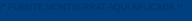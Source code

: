 <!FINANCIAT5 html>
<html lang="es">
<head>
   <meta charset="UTF-8" />
  <meta name="viewport" content="width=device-width, initial-scale=1" /> 
  <title>FINANCIA-T | Asesoría Financiera</title



/* FUENTE MONTSERRAT AQUI APLICADA */
  <link href="https://fonts.googleapis.com/css2?family=Montserrat&display=swap" rel="stylesheet" /> 

 

  <style>
    /* AJUSTE A TODOS LOS DISPOSITIVOS EN GENERAL */
    body, html {
      margin: 0;
      padding: 0;
      height: 100%;
      font-family: 'Montserrat', sans-serif; 
      background-color: #004080;   /* AQUIIIIIIII*/

      color: #003366;
      overflow-x: hidden; /* Evitar que se deforme en forma horizontal */
      line-height: 1.6; /* Mejora la lectura del texto  */
    }

    /* Contenedor principal */
    #main-container {
      min-height: 100vh; /* Asegura que ocupe al menos la altura de la vista */
      display: flex;
      flex-direction: column; /* Organiza los elementos verticalmente */
    }

    header {
      background-color: #003366;
      color: white;
      padding: 15px; /* Ajuste de padding para pantallas pequeñas */
      display: flex;
      flex-direction: column; /* Stack logo and text on small screens */
      align-items: center;
      justify-content: center;
      gap: 10px; /* Reducir el espacio entre elementos */
      text-align: center;
    }

    header img {
      width: 80px; /* Tamaño más pequeño por defecto */
      height: 80px;
      border-radius: 12px;
    }

    h1 {
      margin: 0;
      font-size: 2em; /* Tamaño de fuente adaptable */
    }

    header p {
      margin: 5px 0 0;
      font-size: 1em; /* Tamaño de fuente adaptable */
    }

    .main-content-section {
      padding: 20px; /* Ajuste de padding */
      max-width: 1000px;
      margin: 20px auto; /* Margen superior y centrado */
      background-color: #ffffff;
      box-shadow: 0 0 10px rgba(0, 0, 0, 0.1);
      border-radius: 10px;
      flex-grow: 1; /* Permite que la sección crezca y ocupe espacio disponible */
    }

    h2, h3 {
      color: #003366;
      margin-top: 25px; /* Ajuste de margen superior */
      font-size: 1.5em; /* Tamaño de fuente adaptable */
    }
    h3 {
      font-size: 1.2em; /* H3 un poco más pequeño */
    }

    ul {
      padding-left: 20px;
      margin-bottom: 15px; /* Espacio debajo de las listas */
    }

    .contacto {
      background-color: #e0ecff;
      padding: 15px; /* Ajuste de padding */
      margin-top: 25px;
      border-radius: 10px;
      line-height: 1.5; /* Ajuste de línea */
      font-size: 0.95em; /* Ligeramente más pequeño */
    }

    .contacto p {
      margin: 5px 0;
    }

    .contacto a {
      word-break: break-all; /* Rompe la palabra si es demasiado larga para la pantalla */
    }

    .boton-principal {
      display: block;
      width: 90%; /* Ancho adaptable */
      max-width: 400px; /* Máximo ancho para no estirarse demasiado en pantallas grandes */
      margin: 30px auto 20px;
      padding: 12px 20px; /* Ajuste de padding */
      text-align: center;
      background-color: #0059b3;
      color: white;
      font-weight: bold;
      border-radius: 8px;
      text-decoration: none;
      transition: background-color 0.3s;
      cursor: pointer;
      font-size: 1.1em; /* Tamaño de fuente adaptable */
      border: none; /* Asegurar que no tenga borde */
    }

    .boton-principal:hover {
      background-color: #004080;
    }

    .galeria {
      margin-top: 30px;
      display: flex;
      flex-direction: column; /* Columna por defecto para móviles */
      justify-content: center;
      align-items: center; /* Centrar imágenes en columna */
      gap: 15px; /* Espacio entre imágenes */
    }

    .galeria img {
      width: 100%; /* Las imágenes ocupan todo el ancho disponible */
      max-width: 460px; /* Máximo ancho original */
      height: auto; /* Mantener la proporción */
      border-radius: 10px;
      box-shadow: 0 0 8px rgba(0, 0, 0, 0.2);
    }

    /* --- Estilos de la aplicación interna (Login/Registro/Navegación) --- */

    nav {
      background-color: #003366;
      display: flex;
      flex-wrap: wrap; /* Permite que los elementos se envuelvan */
      justify-content: center;
      gap: 1rem; /* Espacio entre los elementos de navegación */
      padding: 1rem 0.5rem; /* Ajuste de padding */
      font-weight: 700;
      color: white;
      cursor: pointer;
      user-select: none;
      box-shadow: 0 3px 6px rgba(0,0,0,0.3);
      position: sticky;
      top: 0;
      z-index: 10;
    }
    nav span {
      padding: 0.5rem 0.8rem; /* Aumentar área de clic */
      transition: color 0.3s;
    }
    nav span:hover {
      color: #a6c8ff;
    }

    #app-container {
      min-height: calc(100vh - 80px); /* Ajustar altura para dejar espacio al footer y header */
      background: #f4f9ff;
      padding: 2rem 1rem 4rem 1rem; /* Más padding abajo para el footer */
      max-width: 900px;
      margin: 20px auto; /* Centrar y dar margen */
      border-radius: 12px;
      box-shadow: 0 0 20px rgba(0,64,128,0.15);
      color: #003366;
      flex-grow: 1;
    }

    .app-section {
      display: none;
      animation: fadeIn 0.5s ease forwards;
    }
    .app-section.active {
      display: block;
    }

    .app-section h2, .app-section h3 {
      color: #00264d;
      margin-bottom: 1rem;
    }
    .app-section p {
      line-height: 1.6;
      margin-bottom: 1rem;
      font-size: 1rem;
    }

    .service {
      background: #e6f0ff;
      border-radius: 12px;
      padding: 1.5rem;
      margin-bottom: 2rem;
      box-shadow: 0 3px 10px rgba(0,64,128,0.1);
      border: 1px solid #a6c8ff;
      text-align: center; /* Centrar contenido de servicio */
    }
    .service img {
      max-width: 180px; /* Reducir tamaño de imagen de servicio */
      height: auto;
      border-radius: 10px;
      margin: 0 auto 1rem auto; /* Centrar imagen */
      box-shadow: 0 0 10px rgba(0,64,128,0.2);
      display: block;
    }
    .service button {
      background-color: #004080;
      color: white;
      border: none;
      padding: 10px 20px; /* Ajuste de padding */
      border-radius: 8px;
      font-weight: 600;
      cursor: pointer;
      transition: background-color 0.3s ease;
      width: auto; /* Que el botón no ocupe todo el ancho */
    }
    .service button:hover {
      background-color: #00264d;
    }

    /* LOGIN & REGISTRO */
    .login-register-container {
      background: white;
      max-width: 360px;
      margin: 4rem auto; /* Ajuste de margen */
      padding: 2rem 1.5rem; /* Ajuste de padding */
      border-radius: 14px;
      box-shadow: 0 0 25px rgba(0,64,128,0.3);
      color: #004080;
      text-align: center;
      position: relative;
    }
    .login-register-container h2 {
      margin-bottom: 1.5rem;
      color: #003366;
    }
    .login-register-container input {
      width: calc(100% - 24px); /* Ajuste para padding */
      padding: 12px;
      margin-bottom: 1rem; /* Reducir margen */
      border: 2px solid #004080;
      border-radius: 8px;
      font-size: 1rem;
      color: #003366;
    }
    .login-register-container input::placeholder {
      color: #7a9bd1;
    }
    .login-register-container button {
      width: 100%; /* Que el botón ocupe todo el ancho */
      font-size: 1.1rem;
      margin-top: 0.5rem;
      padding: 12px; /* Ajuste de padding */
      background-color: #004080; /* Asegurar color */
      color: white; /* Asegurar color */
      border: none; /* Asegurar que no tenga borde */
      border-radius: 8px; /* Asegurar borde redondeado */
      cursor: pointer;
    }
    .login-register-container p {
      margin-top: 0.8rem; /* Reducir margen */
      font-size: 0.9em; /* Ligeramente más pequeño */
      color: #004080;
    }
    .login-register-container a {
      color: #004080;
      font-weight: 700;
      cursor: pointer;
      text-decoration: none;
    }
    .login-register-container a:hover {
      color: #00264d;
      text-decoration: underline;
    }

    /* REDES SOCIALES ICONOS (RIGHT SIDE) */
    .social-icons {
      position: fixed;
      top: 50%;
      right: 0;
      transform: translateY(-50%);
      display: flex;
      flex-direction: column;
      gap: 8px; /* Reducir espacio entre iconos */
      z-index: 15;
    }
    .social-icons a {
      background-color: #004080;
      width: 40px; /* Tamaño de icono más pequeño */
      height: 40px;
      border-radius: 50%;
      display: flex;
      justify-content: center;
      align-items: center;
      color: white;
      text-decoration: none;
      transition: background-color 0.3s ease;
      box-shadow: 0 2px 5px rgba(0,0,0,0.2); /* Sutil sombra */
    }
    .social-icons a:hover {
      background-color: #00264d;
    }
    .social-icons img {
      width: 18px; /* Tamaño de imagen de icono */
      height: 18px;
      pointer-events: none;
      user-select: none;
    }

    /* FOOTER */
    footer {
      text-align: center;
      padding: 1rem 15px; /* Padding adaptable */
      background-color: #003366; /* Color de footer consistente */
      color: white; /* Color de texto consistente */
      font-size: 0.85em; /* Fuente más pequeña */
      box-shadow: 0 -3px 6px rgba(0,0,0,0.2);
      margin-top: auto; /* Empuja el footer al final si hay espacio */
    }

    /* --- Modal Styles --- */
    .modal {
        display: none;
        position: fixed;
        z-index: 999; /* Mayor z-index para estar por encima de todo */
        left: 0;
        top: 0;
        width: 100%;
        height: 100%;
        overflow: auto;
        background-color: rgba(0,0,0,0.6); /* Fondo más oscuro para el modal */
        padding-top: 20px; /* Reducir padding superior */
    }

    .modal-content {
        background-color: #fefefe;
        margin: 2% auto; /* Margen superior y centrado */
        padding: 20px;
        border: 1px solid #888;
        width: 90%; /* Más ancho en móviles */
        max-width: 700px; /* Máximo ancho en desktop */
        border-radius: 10px;
        box-shadow: 0 4px 8px 0 rgba(0,0,0,0.2), 0 6px 20px 0 rgba(0,0,0,0.19);
        position: relative;
    }

    .close {
        color: #aaa;
        float: right;
        font-size: 28px;
        font-weight: bold;
    }

    .close:hover,
    .close:focus {
        color: black;
        text-decoration: none;
        cursor: pointer;
    }

    #openModal {
        position: fixed;
        bottom: 20px; /* Más cerca del borde inferior */
        right: 20px;
        z-index: 100;
        background-color:#0059b3;
        color:white;
        padding:10px 15px;
        border-radius:5px;
        border:none;
        cursor:pointer;
        font-size: 0.9em; /* Tamaño de fuente más pequeño */
        box-shadow: 0 2px 5px rgba(0,0,0,0.3);
    }

    /* ANIMATION */
    @keyframes fadeIn {
      from {opacity: 0;}
      to {opacity: 1;}
    }

    /* --- Media Queries para Responsividad --- */

    /* Tablets y Laptops pequeñas (mayor que 480px, hasta 768px) */
    @media (min-width: 481px) and (max-width: 768px) {
      header {
        flex-direction: row; /* Logo y texto en línea */
        gap: 20px;
      }
      header img {
        width: 90px;
        height: 90px;
      }
      h1 {
        font-size: 2.2em;
      }
      header p {
        font-size: 1.05em;
      }

      .main-content-section {
        padding: 25px;
        margin-top: 25px;
      }

      .galeria {
        flex-direction: row; /* Dos columnas en tablets */
        flex-wrap: wrap;
        justify-content: space-around; /* Espacio entre imágenes */
      }
      .galeria img {
        width: 48%; /* Dos imágenes por fila */
        max-width: none; /* Desactivar max-width para esta vista */
      }

      .login-register-container {
        max-width: 400px;
        padding: 2.5rem 2rem;
      }
      .login-register-container input {
        width: calc(100% - 24px);
      }

      .social-icons {
        gap: 12px;
      }
      .social-icons a {
        width: 45px;
        height: 45px;
      }
      .social-icons img {
        width: 20px;
        height: 20px;
      }
    }

    /* Desktops y Laptops grandes (mayor que 768px) */
    @media (min-width: 769px) {
      header {
        flex-direction: row;
        gap: 30px;
        padding: 20px;
      }
      header img {
        width: 100px;
        height: 100px;
      }
      h1 {
        font-size: 2.5em;
      }
      header p {
        font-size: 1.1em;
      }

      .main-content-section {
        padding: 30px;
        margin-top: 30px;
      }

      h2 {
        font-size: 1.8em;
      }
      h3 {
        font-size: 1.4em;
      }

      .galeria {
        flex-direction: row; /* Volver a fila para desktops */
        flex-wrap: nowrap; /* No wrapping, mantener en una fila */
        gap: 20px;
      }
      .galeria img {
        width: auto; /* Dejar que el tamaño original mande */
        max-width: 460px; /* Máximo ancho original */
      }

      .login-register-container {
        max-width: 450px;
        padding: 3rem 2.5rem;
      }
      .login-register-container input {
        width: calc(100% - 24px);
      }

      .social-icons {
        gap: 15px;
      }
      .social-icons a {
        width: 48px;
        height: 48px;
      }
      .social-icons img {
        width: 22px;
        height: 22px;
      }
    }

    /* Orientación Horizontal (Landscape) para dispositivos móviles */
    @media screen and (max-height: 500px) and (orientation: landscape) {
        body {
            font-size: 0.9em; /* Reduce el tamaño general del texto */
        }
        header {
            padding: 10px;
            gap: 5px;
        }
        header img {
            width: 60px;
            height: 60px;
        }
        h1 {
            font-size: 1.5em;
        }
        header p {
            font-size: 0.8em;
        }
        .main-content-section, #app-container {
            padding: 15px;
            margin: 10px auto;
        }
        .boton-principal, .login-register-container button {
            padding: 10px 15px;
            font-size: 0.9em;
        }
        .galeria {
            flex-direction: row;
            flex-wrap: wrap;
            gap: 10px;
        }
        .galeria img {
            width: 45%;
        }
        .service {
            padding: 1rem;
            margin-bottom: 1.5rem;
        }
        .service img {
            max-width: 120px;
        }
        .social-icons {
            flex-direction: row;
            position: static;
            transform: none;
            justify-content: center;
            padding: 10px;
        }
        #openModal {
            bottom: 10px;
            right: 10px;
            padding: 8px 12px;
            font-size: 0.8em;
        }
        .modal-content {
            margin: 1% auto;
            width: 95%;
            padding: 15px;
            font-size: 0.9em;
        }
    }
  </style>
</head>
<body>

  <div id="main-container"></div>

  <script>
    let isLoggedIn = false;

    // Función para renderizar la página principal de "Quiénes Somos"
    function renderMainPage() {
      document.getElementById("main-container").innerHTML = `
        <header>
          <img
            src="https://encrypted-tbn0.gstatic.com/images?q=tbn:ANd9GcS62frppnqrlpvjLNI898PbtswucibZR_-Kuw&s"
            alt="Logo Financia-T"
          />
          <div>
            <h1>FINANCIA-T</h1>
            <p>Expertos en Asesoramiento Financiero</p>
          </div>
        </header>

        <section class="main-content-section">
          <h2>¿Quiénes Somos?</h2>
          <p>
            FINANCIA-T es una empresa dedicada a brindar asesoría y gestión a las
            diferentes oportunidades financieras con las que cuentan los
            derechohabientes, en materia de seguridad social, sector inmobiliario y
            financiero.
          </p>

          <h2>Misión</h2>
          <p>
            Impulsar los sueños de nuestros clientes, a través de soluciones que les
            permitan financiarse para hacer realidad sus proyectos a corto y mediano
            plazo.
          </p>

          <h2>Visión</h2>
          <p>
            Contribuir a la economía de derechohabientes a nivel nacional, siendo
            empresa líder en la asesoría y gestión de soluciones financieras para el
            trabajador, y ser la alternativa número uno para resolver las
            problemáticas en su vida laboral.
          </p>

          <h2>Servicios Financieros</h2>
          <ul>
            <li>Retiros Totales</li>
            <li>Ayudas por Desempleo</li>
            <li>Pensiones (Modalidad 40)</li>
            <li>Recuperación del saldo de la subcuenta de vivienda</li>
            <li>Crédito Mejoravit / Crédito Mejorasi</li>
          </ul>

          <div class="contacto">
            <h2>Contáctanos</h2>
            <p><strong>Nombre:</strong> Karina Sosa</p>
            <p><strong>Correo:</strong> karina.sosa@finaanciat.com</p>
            <p><strong>Teléfono de Oficina:</strong> 5590559049</p>
            <p><strong>WhatsApp:</strong> 5645553067</p>
            <p>
              <strong>Facebook:</strong>
              <a href="https://n9.cl/financiat1" target="_blank"
                >https://n9.cl/financiat1</a
              >
            </p>
            <p>
              <strong>TikTok:</strong>
              <a href="https://tiktok.com/@financiat4" target="_blank"
                >tiktok.com/@financiat4</a
              >
            </p>
          </div>

          <button class="boton-principal" onclick="renderLogin()">Iniciar Sesión o Registro</button>

          <div class="galeria">
             <img src="https://scontent.fmex11-3.fna.fbcdn.net/v/t39.30808-6/495300403_1010645387940981_2274864196300540329_n.jpg?stp=dst-jpg_p526x296_tt6&_nc_cat=104&ccb=1-7&_nc_sid=127cfc&_nc_ohc=prqSAKhPvzYQ7kNvwEkYlJD&_nc_oc=Adm011eGajQoNbR1exZm_bPIUUl2beCfCJMQFoSQhkCbs1j7WCDzdHcMNDYpxIcJDpsayr6WhardV4ZXjC0G4Hnh&_nc_zt=23&_nc_ht=scontent.fmex11-3.fna&_nc_gid=qosASZsBzsB39R6jQe6obQ&oh=00_AfKxofpIAyRZUND3MWY_0HFOGFAUeA4HJ20dt94f7nJ02g&oe=6845AAEC" alt="Foto 1 Financia-T">
            <img
              src="https://scontent.fmex11-1.fna.fbcdn.net/v/t39.30808-6/500768145_1132161568945579_3359912226161928656_n.jpg?stp=dst-jpg_p526x296_tt6&_nc_cat=103&ccb=1-7&_nc_sid=127cfc&_nc_ohc=inFRsd-iQQ4Q7kNvwFEVQkp&_nc_oc=AdkU2cuDLIbMN3CKNtwkb4_LZ7NYx4k-7FBnaAWiBL7Cu5QEvBdqMcYGkHYTcBuGMRob8Fu13M_xBq_iTiQj5Keb&_nc_zt=23&_nc_ht=scontent.fmex11-1.fna&_nc_gid=VdwHwBSeznI99oi9VpWZWA&oh=00_AfJBJcWy2D5n79277f1Ph0Sly38csf0iYRB-HLYO9sCAnw&oe=68457B3C"
              alt="Foto 2 Financia-T"
            />
          </div>
        </section>

        <footer>
          &copy; 2025 FINANCIA-T. Todos los derechos reservados.
        </footer>
      `;
    }

    function renderLogin() {
      document.getElementById("main-container").innerHTML = `
        <div class="login-register-container">
          <h2>Iniciar Sesión</h2>
          <input type="text" id="loginUser" placeholder="Usuario" autocomplete="username" />
          <input type="password" id="loginPass" placeholder="Contraseña" autocomplete="current-password" />
          <button onclick="login()">Ingresar</button>
          <p>¿No tienes cuenta? <a onclick="renderRegister()">Regístrate</a></p>
          <p><a onclick="renderMainPage()">Volver a la página principal</a></p> </div>
        <div class="social-icons">
          <a href="https://www.facebook.com/people/FinanciaT/100069865874839/" target="_blank" title="Facebook"><img src="https://img.icons8.com/ios-filled/50/ffffff/facebook--v1.png" alt="Facebook"></a>
          <a href="https://www.tiktok.com/@financiat4" target="_blank" title="TikTok"><img src="https://img.icons8.com/ios-filled/50/ffffff/tiktok.png" alt="TikTok"></a>
        </div>
      `;
    }

    function renderRegister() {
      document.getElementById("main-container").innerHTML = `
        <div class="login-register-container">
          <h2>Registro</h2>
          <input type="text" id="regUser" placeholder="Nombre de usuario" autocomplete="username" />
          <input type="email" id="regEmail" placeholder="Correo electrónico (solo @gmail.com)" autocomplete="email" />
          <input type="password" id="regPass" placeholder="Contraseña" autocomplete="new-password" />
          <button onclick="register()">Registrarse</button>
          <p>¿Ya tienes cuenta? <a onclick="renderLogin()">Inicia sesión</a></p>
          <p><a onclick="renderMainPage()">Volver a la página principal</a></p> </div>
        <div class="social-icons">
          <a href="https://www.facebook.com/people/FinanciaT/100069865874839/" target="_blank" title="Facebook"><img src="https://img.icons8.com/ios-filled/50/ffffff/facebook--v1.png" alt="Facebook"></a>
          <a href="https://www.tiktok.com/@financiat4" target="_blank" title="TikTok"><img src="https://img.icons8.com/ios-filled/50/ffffff/tiktok.png" alt="TikTok"></a>
        </div>
      `;
    }

    function renderApp() {
      document.getElementById("main-container").innerHTML = `
        <nav>
          <span onclick="showSection('inicio')">Inicio</span>
          <span onclick="showSection('conocenos')">Conócenos</span>
          <span onclick="showSection('servicios')">Servicios</span>
          <span onclick="showSection('contacto')">Contacto</span>
          <span style="margin-left:auto; cursor:pointer;" onclick="logout()" title="Cerrar sesión">Salir</span>
        </nav>
        <div id="app-container"> <section id="inicio" class="app-section active">
            <h2>Bienvenidos a FINANCIA-T</h2>
            <p>Empresa dedicada a brindar asesoría y gestión a las diferentes oportunidades financieras con las que cuentan los Derechohabientes, en materia de seguridad social, sector inmobiliario y financiero.</p>
            <img src="https://scontent.fmex15-1.fna.fbcdn.net/v/t39.30808-6/308738693_405836048410113_5235564790691032839_n.jpg?_nc_cat=110&ccb=1-7&_nc_sid=6ee11a&_nc_eui2=AeE_ur4TUltGY4cEwA7MeEKX_CBbNy8wrQ_8IFs3LzCtDy_Mv7TXHGHvkg9Gb4L4QEKryXmBr3lcfw440r9qT1kw&_nc_ohc=Tc2QeepSFjsQ7kNvwHBBhrM&_nc_oc=Admtlyx314NX6GZ9ORDWszko_jgrq-ON1KZOc3U16EGyAhrZg0l6-7fSc7E_wEXksEKTz22hdzpH5_Ibzy7Da0zo&_nc_zt=23&_nc_ht=scontent.fmex15-1.fna&_nc_gid=VDNq2KnU8ubxbeRMTy_yLg&oh=00_AfL4hu4bkPvk52z9wC0tOdMpnmOHLNxYEGUmNrK-eoCBGg&oe=684190D9"  alt="Finanzas" style="width:100%; border-radius: 14px; margin-bottom:1.5rem;"/>
          </section>
          <section id="conocenos" class="app-section">
            <h2>¿Quiénes somos?</h2>
            <p>FINANCIA-T</p>
            <p>Empresa dedicada a brindar asesoría y gestión a las diferentes oportunidades financieras con las que cuentan los Derechohabientes, en materia de seguridad social, sector inmobiliario y financiero.</p>

            <p>MISIÓN</p>
            <p>Impulsamos los sueños de nuestros clientes, a través de soluciones que les permiten financiarse para hacer realidad sus proyectos a corto y mediano plazo.</p>

            <p>VISIÓN</p>
            <p>Contribuir a la economía de derechohabientes a nivel nacional, siendo empresa líder en la asesoría y gestión de soluciones financieras para el trabajador. Así como ser la alternativa número uno para dar solución a las diferentes problemáticas que se les presenten en su vida laboral.</p>
            <img src="https://scontent.fmex15-1.fna.fbcdn.net/v/t39.30808-6/482235092_970588201946700_872621995359312906_n.jpg?_nc_cat=110&ccb=1-7&_nc_sid=127cfc&_nc_eui2=AeEN711yj9wEyfehzGnCm4F7QhhqW7AubhBCGGpbsC5uEFxULeU4-06UKPk-xHgBLax2NgouDu7bBU0fDjkWuNVr&_nc_ohc=8oqSca62LCkQ7kNvwGBMb4_&_nc_oc=Adlb1kF_LWPL6tbuv9Zt6bOeEP_MeN2QAgGFcZ1Tlh9UL4oCCPt5p827k349YxQNo_YVOq7QM4pw-Av6ZxhIUOie&_nc_zt=23&_nc_ht=scontent.fmex15-1.fna&_nc_gid=Av7ZDBOOqC-Ikni52oVFAQ&oh=00_AfKgVmmLAhQ9hjsVZkQIroMD0rIqkX2Bx1Hh6DfNkMvvQw&oe=6841BA1D" alt="Equipo" style="width:100%; border-radius: 14px; margin-top:1rem;"/>
          </section>
          <section id="servicios" class="app-section">
            <h2>Nuestros Servicios</h2>

            <div class="service">
              <h3>INFONAVIT</h3>
              <img src="https://encrypted-tbn0.gstatic.com/images?q=tbn:ANd9GcSd5YcNIF9Xt4zNYubiEBwc2bujpHoo-PRPNQ&s">
              <p>RECUPERACIÓN DEL SALDO DE LA SUBCUENTA DE VIVIENDA</p>
              <p>CRÉDITO MEJORAVIT /CRÉDITO MEJORASI</p>


<form action="https://formspree.io/f/xqabapgr" method="POST">
 <p> <input type="text" name="nombre" placeholder="NOMBRE COMPLETO"></p>
  <p><input type="email" name="email" placeholder="CORREO ELECTRONICO"></p>
  <p><textarea name="mensaje" placeholder="Gracias por escogernos"></textarea></p>
  <p><button type="submit">Contratar Servicio INFONAVIT</button></p>
</form>





              
            </div>

            <div class="service">
              <h3>IMSS</h3>
              <img src="https://www.ler.uam.mx/ServiciosMedicosUAML/wp-content/uploads/2023/10/imssVerde.jpg" alt="IMSS">
              <p> PENSIONES (MODALIDAD 40) </p>

<form action="https://formspree.io/f/xgvyvanz" method="POST">
 <p> <input type="text" name="nombre" placeholder="NOMBRE COMPLETO"></p>
  <p><input type="email" name="email" placeholder="CORREO ELECTRONICO"></p>
  <p><textarea name="mensaje" placeholder="Gracias por escogernos"></textarea></p>
  <p><button type="submit">Contratar Servicio IMSS</button></p>
</form>

                </div>

            <div class="service">
              <h3>AFORE</h3>
              <img src="https://play-lh.googleusercontent.com/jw1dW1mZqZOdwfslRmVEtAHVMui4Po_DzkA_NcyMnVbg4z9jNgtcVe-dgfbdX5QpQKQ" alt="AFORE">
              <p>RETIROS TOTALES</p>
              <p>AYUDAS POR DESEMPLEO</p>
              <form action="https://formspree.io/f/movwveye" method="POST">
 <p> <input type="text" name="nombre" placeholder="NOMBRE COMPLETO"></p>
  <p><input type="email" name="email" placeholder="CORREO ELECTRONICO"></p>
  <p><textarea name="mensaje" placeholder="Gracias por escogernos"></textarea></p>
  <p><button type="submit">Contratar Servicio AFORE</button></p>
</form>            </div>
          </section>
          <section id="contacto" class="app-section">



            <h2>Contacto</h2>
            <p>¿Tienes dudas o quieres más información? Escríbenos y con gusto te atenderemos.</p>
          

<form action="https://formspree.io/f/myzjzedk" method="POST">
 <p> <input type="text" name="nombre" placeholder="NOMBRE COMPLETO"></p>
  <p><input type="email" name="email" placeholder="CORREO ELECTRONICO"></p>
  <p><textarea name="mensaje" placeholder="Escribe tu mensaje y dudas, estamos para atenderte!"></textarea></p>
  <p><button type="submit">Enviar</button></p>
</form>

            <p>Cotización</p>
            <p>Teléfono de oficina: 5590559049</p>
            <p>WhatsApp: 5645553067</p>
            <p>Gmail. karina.sosa@finaanciat.com</p>
            </form>
          </section>
        </div>
        <div class="social-icons">
          <a href="https://www.facebook.com/people/FinanciaT/100069865874839/" target="_blank" title="Facebook"><img src="https://img.icons8.com/ios-filled/50/ffffff/facebook--v1.png" alt="Facebook"></a>
          <a href="https://www.tiktok.com/@financiat4" target="_blank" title="TikTok"><img src="https://img.icons8.com/ios-filled/50/ffffff/tiktok.png" alt="TikTok"></a>
        </div>

        <button id="openModal">Abrir Aviso de privacidad</button>

        <div id="modal" class="modal">
          <div class="modal-content">
            <span class="close">&times;</span>
            <footer>Aviso de privacidad | FINANCIA-T</footer>
            <p><strong>Aviso de Privacidad – FinanciaT</strong></p>
            <p>En FinanciaT, la protección de tus datos personales es prioritaria. Este Aviso de Privacidad tiene como propósito informarte sobre cómo recopilamos, usamos, almacenamos y protegemos tu información personal, de acuerdo con la legislación vigente y las mejores prácticas internacionales en comercio digital. 
Aviso de Privacidad</p>

<p>En cumplimiento con la Ley Federal de Protección de Datos Personales en Posesión de los Particulares, FINANCIA-T con domicilio en Calle Campeche, Bo De Dolores Temascalapa C.P 55980(Calle Campeche, Bo De Dolores Temascalapa C.P 55980), es responsable del tratamiento de sus datos personales.</p>

Los datos personales que recabamos serán utilizados para las siguientes finalidades:</p>
<li>Proveer los productos y servicios requeridos por usted.
<li>Informar sobre cambios o nuevos productos o servicios.
<li>Dar cumplimiento a obligaciones contraídas con nuestros clientes.
<li>Evaluar la calidad del servicio.</li>

<p><strong>Derechos ARCO (Acceso, Rectificación, Cancelación y Oposición)</strong></p>
<p>Usted tiene el derecho de acceder, rectificar y cancelar sus datos personales, así como de oponerse al tratamiento de los mismos. Para ejercer estos derechos, puede enviar una solicitud al correo financiateasesorias@gmail.com</p>

<p>Este aviso de privacidad puede ser modificado por FINANCIA-T, dichas modificaciones serán oportunamente informadas a través de nuestra página web.</p>

<p>Derechos ARCO

En cumplimiento con la Ley Federal de Protección de Datos Personales en Posesión de los Particulares, los titulares de datos personales pueden ejercer en todo momento los derechos de:</p>

<li>Acceso:Conocer qué datos personales tenemos y el uso que les damos.</li>
<li>Rectificación: Solicitar la corrección de sus datos personales si están incompletos, inexactos o desactualizados.</li>
<li>Cancelación: Solicitar la eliminación de sus datos cuando considere que no están siendo tratados conforme a los principios y obligaciones legales.</li>
<li>Oposición: Oponerse al uso de sus datos personales para fines específicos.</li>

Para ejercer cualquiera de estos derechos, debe enviar una solicitud al correo [correo electrónico] con copia de su identificación oficial y descripción clara del derecho que desea ejercer.

Lineamientos de PROFECO para Negocios Digitales

<li>Brindar protección transparente y eficaz, no inferior a la del comercio tradicional.</li>
<li>Evitar afirmaciones falsas o engañosas sobre bienes y servicios.</li>
<li>No participar en prácticas engañosas respecto al uso de datos personales.</li>
<li>Garantizar que la publicidad sea veraz y no engañosa.</li>
<li>Implementar mecanismos para que el consumidor pueda decidir sobre recibir o no publicidad.</li>
<li>No ocultar la identidad o ubicación del proveedor.</li>

<p><strong>Código de Conducta para el Comercio Digital</strong></p>

<p>1. Actuar con transparencia, honestidad y responsabilidad.</p>
<p>2. Evitar prácticas comerciales engañosas o fraudulentas.</p>
<p>3. Respetar la privacidad y proteger los datos personales del consumidor.</p>
<p>4. Garantizar el derecho del consumidor a acceder, rectificar, cancelar y oponerse al uso de sus datos.</p>
<p>5. Asegurar que toda publicidad dirigida sea veraz y adecuada a su audiencia.</p>
<p>6. Responder de manera oportuna y adecuada a quejas y solicitudes de los consumidores.</p>
<p>7. Colaborar con autoridades nacionales e internacionales en materia de protección al consumidor digital.</p>

<p><strong><h2>FINANCIA-T</h2></strong></p>


            <p><strong>1. Identidad del responsable</strong></p>
            <p>FinanciaT S.A. de C.V., con domicilio en [domicilio de la empresa], es responsable del tratamiento de tus datos personales.</p>

            <p><strong>2. Finalidades del tratamiento</strong></p>
            <p>Recabamos tus datos para las siguientes finalidades:</p>
            <ul>
              <li>Proveer servicios financieros digitales.</li>
              <li>Validar identidad y realizar operaciones de verificación antifraude.</li>
              <li>Enviarte información sobre nuestros productos y promociones, previa autorización.</li>
              <li>Cumplir con obligaciones legales y contractuales.</li>
            </ul>

            <p><strong>3. Protección y confidencialidad</strong></p>
            <p>Adoptamos medidas técnicas y administrativas para proteger tu información de accesos no autorizados o usos indebidos, incluyendo:</p>
            <ul>
              <li>Códigos de conducta internos y mecanismos de cumplimiento.</li>
              <li>Transparencia en nuestras prácticas comerciales.</li>
              <li>Identificación clara del proveedor en todas nuestras comunicaciones.</li>
            </ul>

            <p><strong>4. Derechos ARCO</strong></p>
            <p>Puedes ejercer tus derechos de Acceso, Rectificación, Cancelación y Oposición (ARCO) enviando una solicitud a: [correo electrónico de contacto].</p>

            <p><strong>5. Transferencias de datos</strong></p>
            <p>No compartiremos tus datos con terceros sin tu consentimiento, salvo que sea necesario para cumplir con disposiciones legales.</p>

            <p><strong>6. Uso de cookies y tecnologías similares</strong></p>
            <p>Nuestro sitio puede utilizar cookies para mejorar la experiencia del usuario. Puedes modificar tus preferencias desde la configuración de tu navegador.</p>

            <p><strong>Términos y Condiciones de Uso – FinanciaT</strong></p>

            <p><strong>1. Uso responsable</strong></p>
            <p>El usuario se compromete a usar el sitio de manera lícita, sin incurrir en prácticas engañosas, fraudes o manipulación de información.</p>

            <p><strong>2. Publicidad clara y veraz</strong></p>
            <p>Nos comprometemos a que toda la publicidad y oferta de servicios sea clara, sin omitir o tergiversar información esencial para el consumidor.</p>

            <p><strong>3. Protección a grupos vulnerables</strong></p>
            <p>Tomamos precauciones adicionales cuando dirigimos campañas a grupos como adultos mayores o personas con condiciones especiales.</p>

            <p><strong>4. Consentimiento informado</strong></p>
            <p>Brindamos mecanismos claros para que los usuarios decidan si desean recibir comunicaciones comerciales o publicitarias.</p>

            <p><strong>5. Autodisciplina y autorregulación</strong></p>
            <p>FinanciaT promueve prácticas de autorregulación basadas en códigos de conducta y lineamientos éticos en materia de comercio digital.</p>

            <p><strong>6. Limitación de responsabilidad</strong></p>
            <p>No nos hacemos responsables por daños derivados del uso indebido del sitio, ni por interrupciones ajenas a nuestro control.</p>
          </div>
        </div>
      `;
      setupModal(); // Asegurarse de que el modal funciona después de renderizar
    }

    function showSection(sectionId) {
      const sections = document.querySelectorAll("#app-container .app-section");
      sections.forEach(s => {
        s.id === sectionId ? s.classList.add("active") : s.classList.remove("active");
      });
      // Asegurar que el scroll esté arriba al cambiar de sección
      window.scrollTo(0, 0);
    }

    function login() {
      const user = document.getElementById("loginUser").value.trim();
      const pass = document.getElementById("loginPass").value.trim();
      if(user === "" || pass === "") {
        alert("Por favor ingresa usuario y contraseña.");
        return;
      }
      // Aquí podrías validar con base de datos o localStorage
      isLoggedIn = true;
      renderApp();
    }

    function register() {
      const user = document.getElementById("regUser").value.trim();
      const email = document.getElementById("regEmail").value.trim();
      const pass = document.getElementById("regPass").value.trim();
      if(user === "" || email === "" || pass === "") {
        alert("Por favor llena todos los campos para registrarte.");
        return;
      }
      // Aquí podrías guardar datos en base de datos o localStorage
      alert("Registro exitoso. Ahora inicia sesión.");
      renderLogin();
    }

    function logout() {
      isLoggedIn = false;
      renderLogin();
    }

    function handleContactForm(e) {
      e.preventDefault();
      alert("Gracias por contactarnos, te responderemos pronto.");
      e.target.reset();
    }

    function setupModal() {
      const modal = document.getElementById("modal");
      const btn = document.getElementById("openModal");
      const span = document.getElementsByClassName("close")[0];

      // Verificar si los elementos existen antes de asignar eventos
      if (modal && btn && span) {
        btn.onclick = function() {
          modal.style.display = "block";
        }

        span.onclick = function() {
          modal.style.display = "none";
        }

        window.onclick = function(event) {
          if (event.target == modal) {
            modal.style.display = "none";
          }
        }
      }
    }

    // Inicializa mostrando la página principal
    renderMainPage();
  </script>

</body>
</html>
